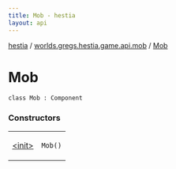 ```yaml
---
title: Mob - hestia
layout: api
---
```


<div class='api-docs-breadcrumbs'><a href="../../index.html">hestia</a> / <a href="../index.html">worlds.gregs.hestia.game.api.mob</a> / <a href="./index.html">Mob</a></div>

# Mob

<div class="signature"><code><span class="keyword">class </span><span class="identifier">Mob</span>&nbsp;<span class="symbol">:</span>&nbsp;<span class="identifier">Component</span></code></div>

### Constructors

<table class="api-docs-table">
<tbody>
<tr>
<td markdown="1">

<a href="-init-.html">&lt;init&gt;</a>


</td>
<td markdown="1">
<div class="signature"><code><span class="identifier">Mob</span><span class="symbol">(</span><span class="symbol">)</span></code></div>

</td>
</tr>
</tbody>
</table>
